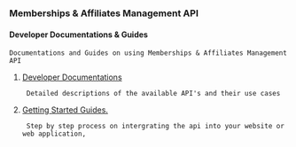 ### Memberships & Affiliates Management API 

#### Developer Documentations & Guides
    Documentations and Guides on using Memberships & Affiliates Management API


1. [Developer Documentations](docs/developers-docs/readme.md)
   
        Detailed descriptions of the available API's and their use cases

2. [Getting Started Guides.](docs/getting-started-docs/readme.md)
        
        Step by step process on intergrating the api into your website or web application,
        





